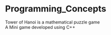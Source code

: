 # Programming_Concepts
Tower of Hanoi is a mathematical puzzle game<br>
A Mini game developed using C++

